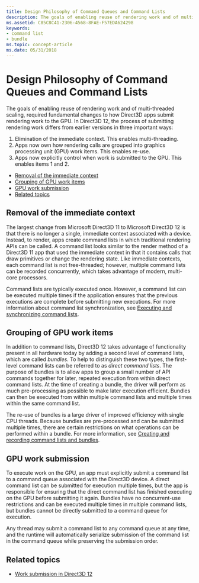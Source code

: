 ```yaml
---
title: Design Philosophy of Command Queues and Command Lists
description: The goals of enabling reuse of rendering work and of multi-threaded scaling, required fundamental changes to how Direct3D apps submit rendering work to the GPU.
ms.assetid: C85C8C41-2306-4568-8FAE-F57EDA624298
keywords:
- command list
- bundle
ms.topic: concept-article
ms.date: 05/31/2018
---
```


# Design Philosophy of Command Queues and Command Lists

The goals of enabling reuse of rendering work and of multi-threaded scaling, required fundamental changes to how Direct3D apps submit rendering work to the GPU. In Direct3D 12, the process of submitting rendering work differs from earlier versions in three important ways:

1. Elimination of the immediate context. This enables multi-threading.
2. Apps now own how rendering calls are grouped into graphics processing unit (GPU) work items. This enables re-use.
3. Apps now explicitly control when work is submitted to the GPU. This enables items 1 and 2.

-   [Removal of the immediate context](#removal-of-the-immediate-context)
-   [Grouping of GPU work items](#grouping-of-gpu-work-items)
-   [GPU work submission](#gpu-work-submission)
-   [Related topics](#related-topics)

## Removal of the immediate context

The largest change from Microsoft Direct3D 11 to Microsoft Direct3D 12 is that there is no longer a single, immediate context associated with a device. Instead, to render, apps create command lists in which traditional rendering APIs can be called. A command list looks similar to the render method of a Direct3D 11 app that used the immediate context in that it contains calls that draw primitives or change the rendering state. Like immediate contexts, each command list is not free-threaded; however, multiple command lists can be recorded concurrently, which takes advantage of modern, multi-core processors.

Command lists are typically executed once. However, a command list can be executed multiple times if the application ensures that the previous executions are complete before submitting new executions. For more information about command list synchronization, see [Executing and synchronizing command lists](executing-and-synchronizing-command-lists.md).

## Grouping of GPU work items

In addition to command lists, Direct3D 12 takes advantage of functionality present in all hardware today by adding a second level of command lists, which are called *bundles*. To help to distinguish these two types, the first-level command lists can be referred to as *direct command lists*. The purpose of bundles is to allow apps to group a small number of API commands together for later, repeated execution from within direct command lists. At the time of creating a bundle, the driver will perform as much pre-processing as possible to make later execution efficient. Bundles can then be executed from within multiple command lists and multiple times within the same command list.

The re-use of bundles is a large driver of improved efficiency with single CPU threads. Because bundles are pre-processed and can be submitted multiple times, there are certain restrictions on what operations can be performed within a bundle. For more information, see [Creating and recording command lists and bundles](recording-command-lists-and-bundles.md).

## GPU work submission

To execute work on the GPU, an app must explicitly submit a command list to a command queue associated with the Direct3D device. A direct command list can be submitted for execution multiple times, but the app is responsible for ensuring that the direct command list has finished executing on the GPU before submitting it again. Bundles have no concurrent-use restrictions and can be executed multiple times in multiple command lists, but bundles cannot be directly submitted to a command queue for execution.

Any thread may submit a command list to any command queue at any time, and the runtime will automatically serialize submission of the command list in the command queue while preserving the submission order.

## Related topics

* [Work submission in Direct3D 12](command-queues-and-command-lists.md)
